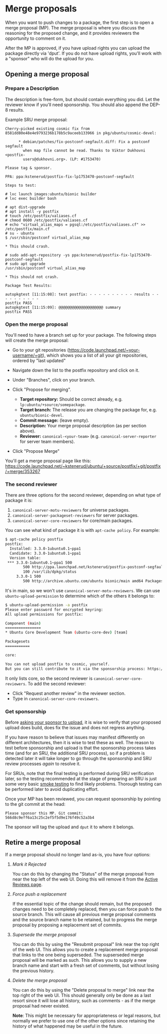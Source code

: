 # Merge proposals

When you want to push changes to a package, the first step is to open a merge
proposal (MP). The merge proposal is where you discuss the reasoning for the
proposed change, and it provides reviewers the opportunity to comment on it.

After the MP is approved, if you have upload rights you can upload the package
directly via 'dput'. If you do not have upload rights, you'll work with a
"sponsor" who will do the upload for you.

## Opening a merge proposal 

### Prepare a Description

The description is free-form, but should contain everything you did. Let the
reviewer know if you'll need sponsorship. You should also append the DEP-8
results.

Example SRU merge proposal:

```text
Cherry-picked existing cosmic fix from 8581dd80e48e4e9793236b178b5c9aceeb133966 in pkg/ubuntu/cosmic-devel:

      * debian/patches/fix-postconf-segfault.diff: Fix a postconf segfault
        when map file cannot be read. Thanks to Viktor Dukhovni <postfix-
        users@dukhovni.org>. (LP: #1753470)

Please tag & sponsor.

PPA: ppa:kstenerud/postfix-fix-lp1753470-postconf-segfault

Steps to test:

# lxc launch images:ubuntu/bionic builder
# lxc exec builder bash

# apt dist-upgrade
# apt install -y postfix
# touch /etc/postfix/valiases.cf
# chmod 0600 /etc/postfix/valiases.cf
# echo "virtual_alias_maps = pgsql:/etc/postfix/valiases.cf" >> /etc/postfix/main.cf
# su - ubuntu
$ /usr/sbin/postconf virtual_alias_map

* This should crash.

# sudo add-apt-repository -ys ppa:kstenerud/postfix-fix-lp1753470-postconf-segfault
# sudo apt upgrade
/usr/sbin/postconf virtual_alias_map

* This should not crash.

Package Test Results:

autopkgtest [11:15:08]: test postfix: - - - - - - - - - - results - - - - - - - - - -
postfix PASS
autopkgtest [11:15:09]: @@@@@@@@@@@@@@@@@@@@ summary
postfix PASS
```

### Open the merge proposal

You'll need to have a branch set up for your package. The following steps will
create the merge proposal:

* Go to your git repositories (https://code.launchpad.net/~your-username/+git),
  which shows you a list of all your git repositories, ordered by "last updated"
* Navigate down the list to the postfix repository and click on it.
* Under "Branches", click on your branch.
* Click "Propose for merging".

  * **Target repository:** Should be correct already, e.g.
    `lp:ubuntu/+source/somepackage`.
  * **Target branch:** The release you are changing the package for, e.g.
     `ubuntu/bionic-devel`.
  * **Commit message:** (leave empty).
  * **Description:** Your merge proposal description (as per section above).
  * **Reviewer:** `canonical-<your-team>` (e.g. `canonical-server-reporter`
    for server team members).

 * Click "Propose Merge"

You'll get a merge proposal page like this:
https://code.launchpad.net/~kstenerud/ubuntu/+source/postfix/+git/postfix/+merge/353267


### The second reviewer

There are three options for the second reviewer, depending on what type of
package it is:

1. `canonical-server-motu-reviewers` for universe packages.
2. `canonical-server-packageset-reviewers` for server packages.
3. `canonical-server-core-reviewers` for core/main packages.

You can see what kind of package it is with `apt-cache policy`. For example:

```bash
$ apt-cache policy postfix
postfix:
  Installed: 3.3.0-1ubuntu0.1~ppa1
  Candidate: 3.3.0-1ubuntu0.1~ppa1
  Version table:
 *** 3.3.0-1ubuntu0.1~ppa1 500
        500 http://ppa.launchpad.net/kstenerud/postfix-postconf-segfault-1753470/ubuntu bionic/main amd64 Packages
        100 /var/lib/dpkg/status
     3.3.0-1 500
        500 http://archive.ubuntu.com/ubuntu bionic/main amd64 Packages
```

It's in main, so we won't use `canonical-server-motu-reviewers`. We can use
`ubuntu-upload-permission` to determine which of the others it belongs to:

```bash
$ ubuntu-upload-permission -a postfix
Please enter password for encrypted keyring: 
All upload permissions for postfix:

Component (main)
================
* Ubuntu Core Development Team (ubuntu-core-dev) [team]

Packagesets
===========

core:

You can not upload postfix to cosmic, yourself.
But you can still contribute to it via the sponsorship process: https://wiki.ubuntu.com/SponsorshipProcess
```

It only lists core, so the second reviewer is
`canonical-server-core-reviewers`. To add the second reviewer:

* Click "Request another review" in the reviewer section.
* Type in `canonical-server-core-reviewers`.


### Get sponsorship

Before [asking your sponsor to upload](Sponsorship.md), it is wise to verify
that your proposed upload does build, does fix the issue and does not regress
anything.

If you have reason to believe that issues may manifest differently on
different architectures, then it is wise to test these as well. The reason to
test before sponsorship and upload is that the sponsorship process takes time
(and for an SRU, the additional SRU process), so if a problem is detected
later it will take longer to go through the sponsorship and SRU review
processes *again* to resolve it.

For SRUs, note that the final testing is performed during SRU verification
later, so the testing recommended at the stage of preparing an SRU is just
some very basic [smoke testing](https://en.wikipedia.org/wiki/Smoke_testing_(software))
to find likely problems. Thorough testing can be performed later to avoid
duplicating effort.

Once your MP has been reviewed, you can request sponsorship by pointing to
the git commit at the head:

```text
Please sponsor this MP. Git commit: 566d8c9eff6a13c25c2ef5f5d9e176f49c52a3b4
```

The sponsor will tag the upload and `dput` it to where it belongs.


## Retire a merge proposal

If a merge proposal should no longer land as-is, you have four options:

1. *Mark it Rejected* 
    
   You can do this by changing the "Status" of the merge proposal from near
   the top left of the web UI. Doing this will remove it from the
   [Active Reviews page](https://code.launchpad.net/~canonical-server-reporter/+activereviews).

1. *Force push a replacement*
   
   If the essential topic of the change should remain, but the proposed
   changes need to be completely replaced, then you can force push to the
   source branch. This will cause all previous merge proposal comments and the
   source branch name to be retained, but to progress the merge proposal by
   proposing a replacement set of commits.

1. *Supersede the merge proposal*
   
   You can do this by using the "Resubmit proposal" link near the top right of
   the web UI. This allows you to create a replacement merge proposal that
   links to the one being superseded. The supserseded merge proposal will be
   marked as such. This allows you to supply a new branch name and start with
   a fresh set of comments, but without losing the previous history.

1. *Delete the merge proposal*
  
   You can do this by using the "Delete proposal to merge" link near the top
   right of the web UI. This should generally only be done as a last resort
   since it will lose all history, such as comments - as if the merge proposal
   had never existed.
   
   **Note**: This might be necessary for appropriateness or legal reasons, but
   normally we prefer to use one of the other options since retaining the
   history of what happened may be useful in the future.
